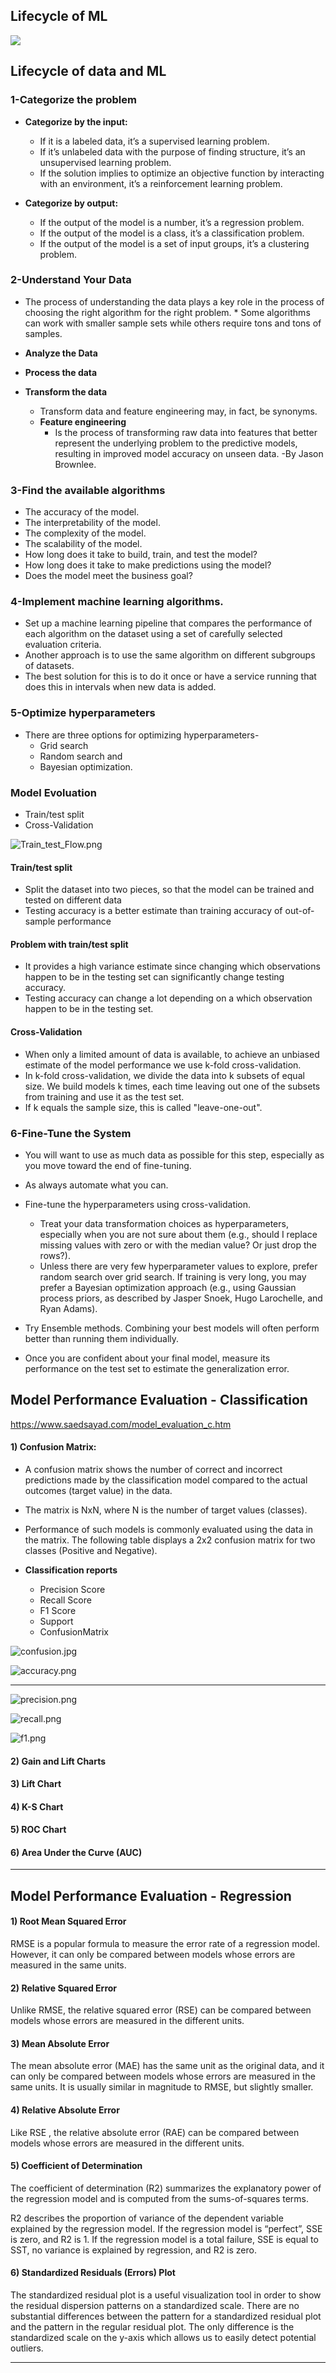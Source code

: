 ## Lifecycle of ML
![](https://github.com/iAmKankan/MachineLearning_With_Python/blob/master/lifecycle.png)



## Lifecycle of data and ML 

### 1-Categorize the problem

* **Categorize by the input:** 
    - If it is a labeled data, it’s a supervised learning problem. 
    - If it’s unlabeled data with the purpose of finding structure, it’s an unsupervised learning problem. 
    - If the solution implies to optimize an objective function by interacting with an environment, it’s a reinforcement learning problem.

* **Categorize by output:**
    - If the output of the model is a number, it’s a regression problem.
    - If the output of the model is a class, it’s a classification problem. 
    - If the output of the model is a set of input groups, it’s a clustering problem.
    
### 2-Understand Your Data

* The process of understanding the data plays a key role in the process of choosing the right algorithm for the right problem. * Some algorithms can work with smaller sample sets while others require tons and tons of samples.

* **Analyze the Data**
* **Process the data**
* **Transform the data**
    - Transform data and feature engineering may, in fact, be synonyms. 
    - **Feature engineering**
        - Is the process of transforming raw data into features that better represent the underlying problem to the predictive models, resulting in improved model accuracy on unseen data. -By Jason Brownlee.
        
        
### 3-Find the available algorithms     

- The accuracy of the model.
- The interpretability of the model.
- The complexity of the model.
- The scalability of the model.
- How long does it take to build, train, and test the model?
- How long does it take to make predictions using the model?
- Does the model meet the business goal?




### 4-Implement machine learning algorithms.
* Set up a machine learning pipeline that compares the performance of each algorithm on the dataset using a set of carefully selected evaluation criteria.
* Another approach is to use the same algorithm on different subgroups of datasets.
* The best solution for this is to do it once or have a service running that does this in intervals when new data is added.

### 5-Optimize hyperparameters
- There are three options for optimizing hyperparameters-
    - Grid search
    - Random search and 
    - Bayesian optimization.
    
    
### Model Evoluation 
   - Train/test split
   - Cross-Validation

![Train_test_Flow.png](https://github.com/iAmKankan/MachineLearning_With_Python/blob/master/Train_test_Flow.png)


#### Train/test split
* Split the dataset into two pieces, so that the model can be trained and tested on different data
* Testing accuracy is a better estimate than training accuracy of out-of-sample performance

#### Problem with train/test split
* It provides a high variance estimate since changing which observations happen to be in the testing set can significantly change testing accuracy.
* Testing accuracy can change a lot depending on a which observation happen to be in the testing set.



#### Cross-Validation		
* When only a limited amount of data is available, to achieve an unbiased estimate of the model performance we use k-fold cross-validation. 
* In k-fold cross-validation, we divide the data into k subsets of equal size. We build models k times, each time leaving out one of the subsets from training and use it as the test set. 
* If k equals the sample size, this is called "leave-one-out".

### 6-Fine-Tune the System

*  You will want to use as much data as possible for this step, especially as you move toward the end of fine-tuning.
* As always automate what you can.

* Fine-tune the hyperparameters using cross-validation.
    - Treat your data transformation choices as hyperparameters, especially when you are not sure about them (e.g., should I replace missing values with zero or with the median value? Or just drop the rows?).
    - Unless there are very few hyperparameter values to explore, prefer random search over grid search. If training is very long, you may prefer a Bayesian optimization approach (e.g., using Gaussian process priors, as described by Jasper Snoek, Hugo Larochelle, and Ryan Adams).
    
* Try Ensemble methods. Combining your best models will often perform better than running them individually.

* Once you are confident about your final model, measure its performance on the test set to estimate the generalization error.


## Model Performance Evaluation - Classification
https://www.saedsayad.com/model_evaluation_c.htm


#### 1) Confusion Matrix:

* A confusion matrix shows the number of correct and incorrect predictions made by the classification model compared to the actual outcomes (target value) in the data. 
* The matrix is NxN, where N is the number of target values (classes). 
* Performance of such models is commonly evaluated using the data in the matrix. The following table displays a 2x2 confusion matrix for two classes (Positive and Negative).



* **Classification reports**
    - Precision Score
    - Recall Score
    - F1 Score
    - Support
    - ConfusionMatrix



![confusion.jpg](https://github.com/iAmKankan/MachineLearning_With_Python/blob/master/confusion.jpg)
   
 ![accuracy.png](https://github.com/iAmKankan/MachineLearning_With_Python/blob/master/accuracy.png)     
 
 ---
 ![precision.png](https://github.com/iAmKankan/MachineLearning_With_Python/blob/master/precision.png)

 ![recall.png](https://github.com/iAmKankan/MachineLearning_With_Python/blob/master/recall.png)

 ![f1.png](https://github.com/iAmKankan/MachineLearning_With_Python/blob/master/f1.png)



#### 2) Gain and Lift Charts
#### 3) Lift Chart
#### 4) K-S Chart 
#### 5) ROC Chart
#### 6) Area Under the Curve (AUC)
---

## Model Performance Evaluation - Regression


#### 1) Root Mean Squared Error		
RMSE is a popular formula to measure the error rate of a regression model. However, it can only be compared between models whose errors are measured in the same units.		




#### 2) Relative Squared Error

Unlike RMSE, the relative squared error (RSE) can be compared between models whose errors are measured in the different units.		


#### 3) Mean Absolute Error		
The mean absolute error (MAE) has the same unit as the original data, and it can only be compared between models whose errors are measured in the same units. It is usually similar in magnitude to RMSE, but slightly smaller.		


#### 4) Relative Absolute Error		
Like RSE , the relative absolute error (RAE) can be compared between models whose errors are measured in the different units.		


#### 5) Coefficient of Determination		
The coefficient of determination (R2) summarizes the explanatory power of the regression model and is computed from the sums-of-squares terms.		


R2 describes the proportion of variance of the dependent variable explained by the regression model. If the regression model is “perfect”, SSE is zero, and R2 is 1. If the regression model is a total failure, SSE is equal to SST, no variance is explained by regression, and R2 is zero.		
 		
#### 6) Standardized Residuals (Errors) Plot		
The standardized residual plot is a useful visualization tool in order to show the residual dispersion patterns on a standardized scale. There are no substantial differences between the pattern for a standardized residual plot and the pattern in the regular residual plot. The only difference is the standardized scale on the y-axis which allows us to easily detect potential outliers.		

---


